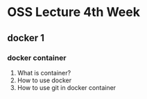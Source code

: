 # OSS Lecture 4th Week   

## docker 1   
### docker container   

1. What is container?   
2. How to use docker   
3. How to use git in docker container  


